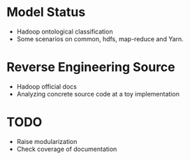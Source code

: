 # Model Status

* Hadoop ontological classification
* Some scenarios on common, hdfs, map-reduce and Yarn.

# Reverse Engineering Source

* Hadoop official docs
* Analyzing concrete source code at a toy implementation

# TODO

* Raise modularization
* Check coverage of documentation